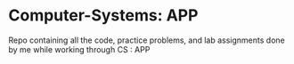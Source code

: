 # Computer-Systems: APP
Repo containing all the code, practice problems, and lab assignments done by me while working through CS : APP
